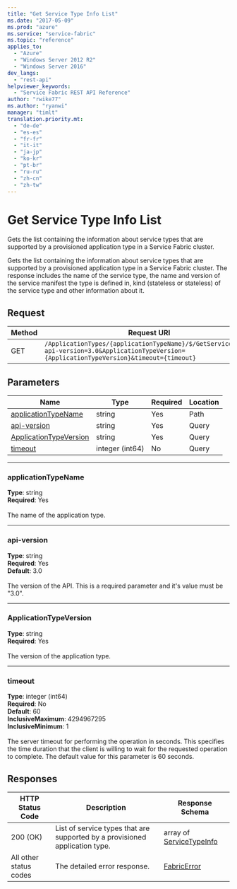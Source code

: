 ```yaml
---
title: "Get Service Type Info List"
ms.date: "2017-05-09"
ms.prod: "azure"
ms.service: "service-fabric"
ms.topic: "reference"
applies_to: 
  - "Azure"
  - "Windows Server 2012 R2"
  - "Windows Server 2016"
dev_langs: 
  - "rest-api"
helpviewer_keywords: 
  - "Service Fabric REST API Reference"
author: "rwike77"
ms.author: "ryanwi"
manager: "timlt"
translation.priority.mt: 
  - "de-de"
  - "es-es"
  - "fr-fr"
  - "it-it"
  - "ja-jp"
  - "ko-kr"
  - "pt-br"
  - "ru-ru"
  - "zh-cn"
  - "zh-tw"
---
```

# Get Service Type Info List
Gets the list containing the information about service types that are supported by a provisioned application type in a Service Fabric cluster.

Gets the list containing the information about service types that are supported by a provisioned application type in a Service Fabric cluster. The response includes the name of the service type, the name and version of the service manifest the type is defined in, kind (stateless or stateless) of the service type and other information about it.

## Request
| Method | Request URI |
| ------ | ----------- |
| GET | `/ApplicationTypes/{applicationTypeName}/$/GetServiceTypes?api-version=3.0&ApplicationTypeVersion={ApplicationTypeVersion}&timeout={timeout}` |


## Parameters
| Name | Type | Required | Location |
| --- | --- | --- | --- |
| [applicationTypeName](#applicationtypename) | string | Yes | Path |
| [api-version](#api-version) | string | Yes | Query |
| [ApplicationTypeVersion](#applicationtypeversion) | string | Yes | Query |
| [timeout](#timeout) | integer (int64) | No | Query |

____
### applicationTypeName
__Type__: string <br/>
__Required__: Yes<br/>
<br/>
The name of the application type.

____
### api-version
__Type__: string <br/>
__Required__: Yes<br/>
__Default__: 3.0 <br/>
<br/>
The version of the API. This is a required parameter and it's value must be "3.0".

____
### ApplicationTypeVersion
__Type__: string <br/>
__Required__: Yes<br/>
<br/>
The version of the application type.

____
### timeout
__Type__: integer (int64) <br/>
__Required__: No<br/>
__Default__: 60 <br/>
__InclusiveMaximum__: 4294967295 <br/>
__InclusiveMinimum__: 1 <br/>
<br/>
The server timeout for performing the operation in seconds. This specifies the time duration that the client is willing to wait for the requested operation to complete. The default value for this parameter is 60 seconds.

## Responses

| HTTP Status Code | Description | Response Schema |
| --- | --- | --- |
| 200 (OK) | List of service types that are supported by a provisioned application type.<br/> | array of [ServiceTypeInfo](sfclient-model-servicetypeinfo.md) |
| All other status codes | The detailed error response.<br/> | [FabricError](sfclient-model-fabricerror.md) |
